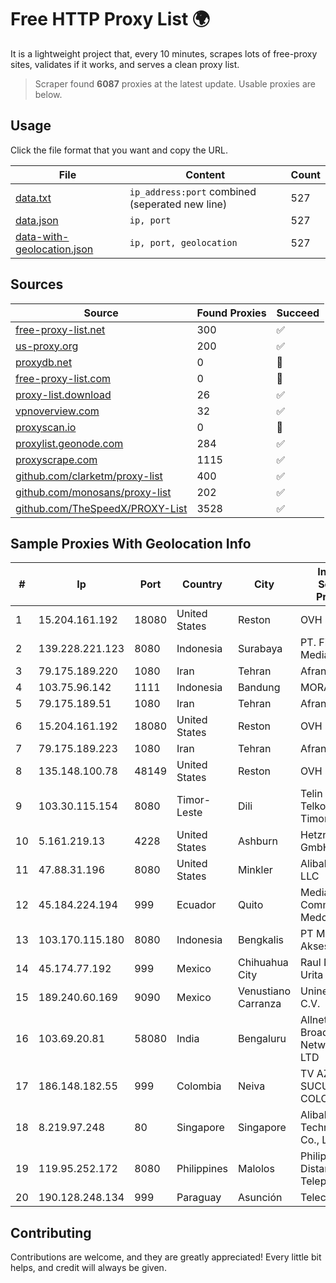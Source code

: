 
# Free HTTP Proxy List 🌍

It is a lightweight project that, every 10 minutes, scrapes lots of free-proxy sites, validates if it works, and serves a clean proxy list.


> Scraper found **6087** proxies at the latest update. Usable proxies are below.

## Usage

Click the file format that you want and copy the URL.


|File|Content|Count|
|----|-------|-----|
|[data.txt](https://raw.githubusercontent.com/themiralay/Proxy-List-World/master/data.txt)|`ip_address:port` combined (seperated new line)|527|
|[data.json](https://raw.githubusercontent.com/themiralay/Proxy-List-World/master/data.json)|`ip, port`|527|
|[data-with-geolocation.json](https://raw.githubusercontent.com/themiralay/Proxy-List-World/master/data-with-geolocation.json)|`ip, port, geolocation`|527|

## Sources

|Source|Found Proxies|Succeed|
|------|-------------|-------|
|[free-proxy-list.net](https://free-proxy-list.net)|300|✅|
|[us-proxy.org](https://www.us-proxy.org)|200|✅|
|[proxydb.net](http://proxydb.net)|0|🚫|
|[free-proxy-list.com](https://free-proxy-list.com/?page=&port=&type%5B%5D=http&type%5B%5D=https&up_time=0&search=Search)|0|🚫|
|[proxy-list.download](https://www.proxy-list.download/HTTP)|26|✅|
|[vpnoverview.com](https://vpnoverview.com/privacy/anonymous-browsing/free-proxy-servers)|32|✅|
|[proxyscan.io](https://www.proxyscan.io)|0|🚫|
|[proxylist.geonode.com](https://proxylist.geonode.com/api/proxy-list?limit=300&page=1&sort_by=lastChecked&sort_type=desc&protocols=http,https)|284|✅|
|[proxyscrape.com](https://api.proxyscrape.com/v2/?request=displayproxies&protocol=http&timeout=10000&country=all&ssl=all&anonymity=all)|1115|✅|
|[github.com/clarketm/proxy-list](https://raw.githubusercontent.com/clarketm/proxy-list/master/proxy-list-raw.txt)|400|✅|
|[github.com/monosans/proxy-list](https://raw.githubusercontent.com/monosans/proxy-list/main/proxies/http.txt)|202|✅|
|[github.com/TheSpeedX/PROXY-List](https://raw.githubusercontent.com/TheSpeedX/PROXY-List/master/http.txt)|3528|✅|


## Sample Proxies With Geolocation Info

|#|Ip|Port|Country|City|Internet Service Provider|
|-|--|----|-------|----|-------------------------|
|1|15.204.161.192|18080|United States|Reston|OVH SAS|
|2|139.228.221.123|8080|Indonesia|Surabaya|PT. First Media, Tbk|
|3|79.175.189.220|1080|Iran|Tehran|Afranet|
|4|103.75.96.142|1111|Indonesia|Bandung|MORATELINDO|
|5|79.175.189.51|1080|Iran|Tehran|Afranet|
|6|15.204.161.192|18080|United States|Reston|OVH SAS|
|7|79.175.189.223|1080|Iran|Tehran|Afranet|
|8|135.148.100.78|48149|United States|Reston|OVH SAS|
|9|103.30.115.154|8080|Timor-Leste|Dili|Telin Telkomcel TimorLeste|
|10|5.161.219.13|4228|United States|Ashburn|Hetzner Online GmbH|
|11|47.88.31.196|8080|United States|Minkler|Alibaba.com LLC|
|12|45.184.224.194|999|Ecuador|Quito|Media Commerce Medcomm S.A|
|13|103.170.115.180|8080|Indonesia|Bengkalis|PT Mega Data Akses|
|14|45.174.77.192|999|Mexico|Chihuahua City|Raul Duarte Urita|
|15|189.240.60.169|9090|Mexico|Venustiano Carranza|Uninet S.A. de C.V.|
|16|103.69.20.81|58080|India|Bengaluru|Allnet Broadband Network PVT LTD|
|17|186.148.182.55|999|Colombia|Neiva|TV AZTECA SUCURSAL COLOMBIA|
|18|8.219.97.248|80|Singapore|Singapore|Alibaba (US) Technology Co., Ltd.|
|19|119.95.252.172|8080|Philippines|Malolos|Philippine Long Distance Telephone Co.|
|20|190.128.248.134|999|Paraguay|Asunción|Telecel S.A.|



## Contributing

Contributions are welcome, and they are greatly appreciated! Every
little bit helps, and credit will always be given.

